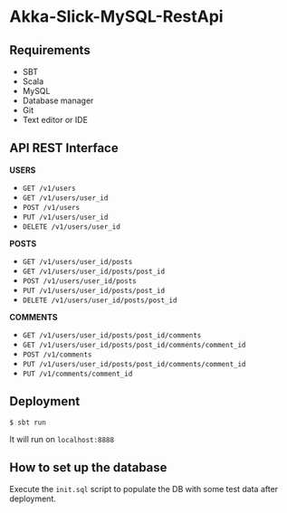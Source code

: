 # Akka-Slick-MySQL-RestApi

## Requirements

- SBT
- Scala
- MySQL
- Database manager
- Git
- Text editor or IDE

## API REST Interface

**USERS**
- `GET /v1/users`
- `GET /v1/users/user_id`
- `POST /v1/users`
- `PUT /v1/users/user_id`
- `DELETE /v1/users/user_id`


**POSTS**
- `GET /v1/users/user_id/posts`
- `GET /v1/users/user_id/posts/post_id`
- `POST /v1/users/user_id/posts`
- `PUT /v1/users/user_id/posts/post_id`
- `DELETE /v1/users/user_id/posts/post_id`

**COMMENTS**
- `GET /v1/users/user_id/posts/post_id/comments`
- `GET /v1/users/user_id/posts/post_id/comments/comment_id`
- `POST /v1/comments`
- `PUT /v1/users/user_id/posts/post_id/comments/comment_id`
- `PUT /v1/comments/comment_id`

## Deployment

`$ sbt run`

It will run on `localhost:8888`

## How to set up the database

Execute the `init.sql` script to populate the DB with some test data after deployment.

